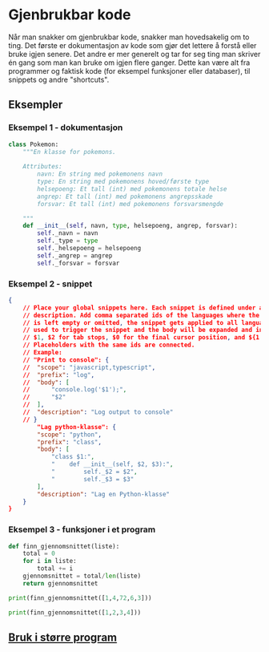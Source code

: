 # Gjenbrukbar kode

Når man snakker om gjenbrukbar kode, snakker man hovedsakelig om to ting. Det første er dokumentasjon av kode som gjør det lettere å forstå eller bruke igjen senere. Det andre er mer generelt og tar for seg ting man skriver én gang som man kan bruke om igjen flere ganger. Dette kan være alt fra programmer og faktisk kode (for eksempel funksjoner eller databaser), til snippets og andre "shortcuts".

## Eksempler

### Eksempel 1 - dokumentasjon

```python
class Pokemon:
    """En klasse for pokemons.
    
    Attributes:
        navn: En string med pokemonens navn
        type: En string med pokemonens hoved/første type
        helsepoeng: Et tall (int) med pokemonens totale helse
        angrep: Et tall (int) med pokemonens angrepsskade
        forsvar: Et tall (int) med pokemonens forsvarsmengde

    """
    def __init__(self, navn, type, helsepoeng, angrep, forsvar):
        self._navn = navn
        self._type = type
        self._helsepoeng = helsepoeng
        self._angrep = angrep
        self._forsvar = forsvar
```

### Eksempel 2 - snippet

```json
{
	// Place your global snippets here. Each snippet is defined under a snippet name and has a scope, prefix, body and 
	// description. Add comma separated ids of the languages where the snippet is applicable in the scope field. If scope 
	// is left empty or omitted, the snippet gets applied to all languages. The prefix is what is 
	// used to trigger the snippet and the body will be expanded and inserted. Possible variables are: 
	// $1, $2 for tab stops, $0 for the final cursor position, and ${1:label}, ${2:another} for placeholders. 
	// Placeholders with the same ids are connected.
	// Example:
	// "Print to console": {
	// 	"scope": "javascript,typescript",
	// 	"prefix": "log",
	// 	"body": [
	// 		"console.log('$1');",
	// 		"$2"
	// 	],
	// 	"description": "Log output to console"
	// }
		"Lag python-klasse": {
		"scope": "python",
		"prefix": "class",
		"body": [
			"class $1:",
			"    def __init__(self, $2, $3):",
			"        self._$2 = $2",
			"        self._$3 = $3"
		],
		"description": "Lag en Python-klasse"
	}
}
```

### Eksempel 3 - funksjoner i et program

```python
def finn_gjennomsnittet(liste):
    total = 0
    for i in liste:
        total += i
    gjennomsnittet = total/len(liste)
    return gjennomsnittet

print(finn_gjennomsnittet([1,4,72,6,3]))

print(finn_gjennomsnittet([1,2,3,4]))
```

## [Bruk i større program](/../../Skole/vg2/IT1/Prosjekt%20flask/app.py)
